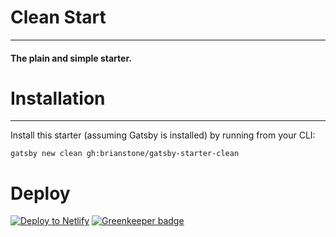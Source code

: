 # Clean Start
---
#### The plain and simple starter.

# Installation
---
Install this starter (assuming Gatsby is installed) by running from your CLI: 
```
gatsby new clean gh:brianstone/gatsby-starter-clean
```

# Deploy

[![Deploy to Netlify](https://www.netlify.com/img/deploy/button.svg)](https://app.netlify.com/start/deploy?repository=https://github.com/brianstone/gatsby-starter-clean) [![Greenkeeper badge](https://badges.greenkeeper.io/sugizo/gatsby-starter-clean.svg)](https://greenkeeper.io/)
